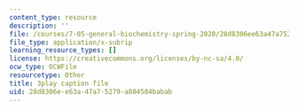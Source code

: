 ```yaml
---
content_type: resource
description: ''
file: /courses/7-05-general-biochemistry-spring-2020/28d8306ee63a47a75279a804584babab_Z2ScgFh81Dc.srt
file_type: application/x-subrip
learning_resource_types: []
license: https://creativecommons.org/licenses/by-nc-sa/4.0/
ocw_type: OCWFile
resourcetype: Other
title: 3play caption file
uid: 28d8306e-e63a-47a7-5279-a804584babab
---
```

